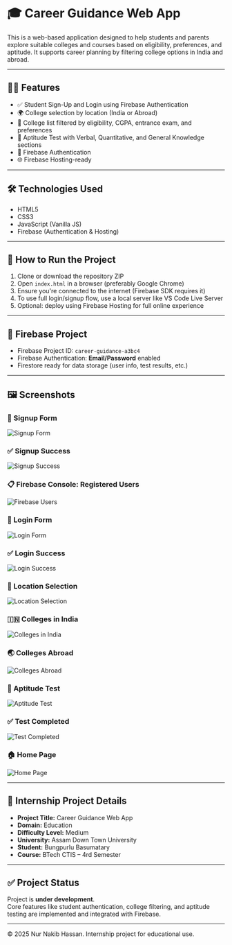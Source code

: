 # 🎓 Career Guidance Web App

This is a web-based application designed to help students and parents explore suitable colleges and courses based on eligibility, preferences, and aptitude. It supports career planning by filtering college options in India and abroad.

---

## 👨‍🎓 Features

- ✅ Student Sign-Up and Login using Firebase Authentication  
- 🌍 College selection by location (India or Abroad)  
- 🎯 College list filtered by eligibility, CGPA, entrance exam, and preferences  
- 🧠 Aptitude Test with Verbal, Quantitative, and General Knowledge sections  
- 🔐 Firebase Authentication  
- 🌐 Firebase Hosting-ready  

---

## 🛠️ Technologies Used

- HTML5  
- CSS3  
- JavaScript (Vanilla JS)  
- Firebase (Authentication & Hosting)

---

## 🚀 How to Run the Project

1. Clone or download the repository ZIP  
2. Open `index.html` in a browser (preferably Google Chrome)  
3. Ensure you're connected to the internet (Firebase SDK requires it)  
4. To use full login/signup flow, use a local server like VS Code Live Server  
5. Optional: deploy using Firebase Hosting for full online experience

---

## 🔐 Firebase Project

- Firebase Project ID: `career-guidance-a3bc4`  
- Firebase Authentication: **Email/Password** enabled  
- Firestore ready for data storage (user info, test results, etc.)

---

## 🖼️ Screenshots

### 🔐 Signup Form  
![Signup Form](screenshots/signup%20succesfull.png)

### ✅ Signup Success  
![Signup Success](screenshots/signup%20succesfull.png)

### 📋 Firebase Console: Registered Users  
![Firebase Users](screenshots/firebase.png)

### 🔑 Login Form  
![Login Form](screenshots/loginsuccesfull.png)

### ✅ Login Success  
![Login Success](screenshots/loginsuccesfull.png)

### 📍 Location Selection  
![Location Selection](screenshots/location.png)

### 🇮🇳 Colleges in India  
![Colleges in India](screenshots/cooleges%20in%20india.png)

### 🌏 Colleges Abroad  
![Colleges Abroad](screenshots/college%20abroad.png)

### 🧠 Aptitude Test  
![Aptitude Test](screenshots/aptitude-test.png)

### ✅ Test Completed  
![Test Completed](screenshots/test%20completed.png)

### 🏠 Home Page  
![Home Page](screenshots/career-guidance-home.png)

---

## 📄 Internship Project Details

- **Project Title:** Career Guidance Web App  
- **Domain:** Education  
- **Difficulty Level:** Medium  
- **University:** Assam Down Town University  
- **Student:** Bungpurlu Basumatary  
- **Course:** BTech CTIS – 4rd Semester  

---

## ✅ Project Status

Project is **under development**.  
Core features like student authentication, college filtering, and aptitude testing are implemented and integrated with Firebase.

---

© 2025 Nur Nakib Hassan. Internship project for educational use.
